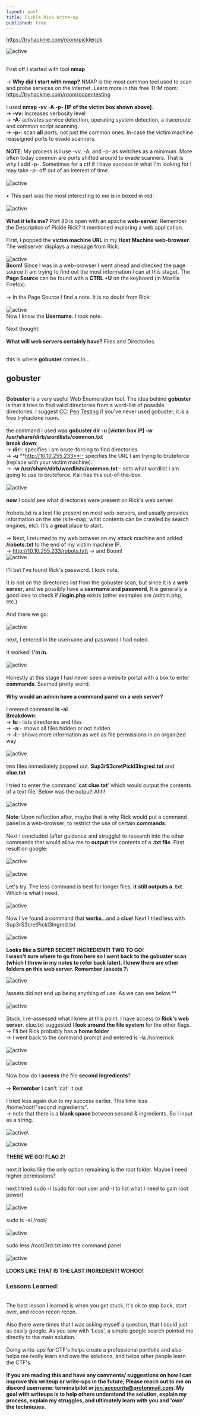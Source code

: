 ```yaml
---
layout: post
title: Pickle Rick Write-up
published: true
---
```


<https://tryhackme.com/room/picklerick>


![active](/images/active.png "active")

\
First off I started with tool **nmap**\
\
→ **Why did I start with nmap?** NMAP is the most common tool used to
scan and probe services on the internet. Learn more in this free THM
room: <https://tryhackme.com/room/ccpentesting>\
\
I used **nmap -vv -A -p- \[IP of the victim box shown above\]**.\
→ **-vv:** Increases verbosity level\
→ **-A:** activates service detection, operating system detection, a
traceroute and common script scanning.\
→ **-p-**: scan **all** ports; not just the common ones. In-case the
victim machine reassigned ports to evade scanners.\
\
**NOTE**: My process is I use -vv, -A, and -p- as switches as a minimum. More often today common are ports shifted around to evade scanners. That is why I add -p-. Sometimes for a ctf if I have success in what I'm looking for I may take -p- off out of an interest of time.\
\
![active](/images/2screen.png "active")\
\
• This part was the most interesting to me is in boxed in red:\
\
![active](/images/3screen.png "active")\
\
**What it tells me?** Port 80 is open with an apache **web-server**.
Remember the Description of Pickle Rick? It mentioned exploring a web
application.\
\
First, I popped the **victim machine URL** in my **Host Machine
web-browser**. The webserver displays a message from Rick:\
\
![active](/images/screen4.png "active")
\
**Boom!** Since I was in a web-browser I went ahead and checked the
page source (I am trying to find out the most information I can at this
stage). The **Page Source** can be found with a **CTRL +U** on the
keyboard (in Mozilla Firefox).\
\
→ In the Page Source I find a note. It is no doubt from Rick:\
\
![active](/images/screen5.png "active")
\
Now I know the **Username**. I took note.\
\
Next thought:\
\
**What will web servers certainly have?** Files and Directories. 

\
this is where **gobuster** comes in...

## gobuster

\
**Gobuster** is a very useful Web Enumeration tool. The idea behind
**gobuster** is that it tries to find valid directories from a word-list
of possible directories. I suggest [CC: Pen
Testing](https://tryhackme.com/room/ccpentesting) if you\'ve never used
gobuster, it is a free tryhackme room.\
\
the command I used was **gobuster dir -u \[victim box IP\] -w
/usr/share/dirb/wordlists/common.txt**\
**break down**:\
→ **dir**:- specifies I am brute-forcing to find directories\
→ **-u** **http://10.10.255.233**:- specifies the URL I am trying to
bruteforce (replace with your victim machine).\
→ **-w /usr/share/dirb/wordlists/common.txt**:- sets what wordlist I am
going to use to bruteforce. Kali has this out-of-the-box.\
\
![active](/images/4screen.png "active")\
\
**now** I could see what directories were present on Rick\'s web
server.\
\
/robots.txt is a text file present on most web-servers, and usually
provides information on the site (site-map, what contents can be crawled
by search engines, etc). It\'s a **great** place to start.\
\
→ Next, I returned to my web browser on my attack machine and added
**/robots.txt** to the end of my victim machine IP.\
→ http://10.10.255.233/robots.txt\
→ and Boom!\
![active](/images/5screen.png "active")\
\
I\'ll bet I\'ve found Rick\'s password. I took note.\
\
It is not on the directories list from the gobuster scan, but since it
is a **web server**, and we possibly have a **username and password**,
It is generally a good idea to check if **/login.php** exists (other
examples are /admin.php, etc.)\
\
And there we go:\
\
![active](/images/6screen.png "active")\
\
next, I entered in the username and password I had noted.\
\
It worked! **I\'m in**.\
\
![active](/images/7screen.png "active")\
\
Honestly at this stage I had never seen a website portal with a box to
enter **commands**. Seemed pretty weird.\
\
**Why would an admin have a command panel on a web server?**\
\
I entered command **ls -al**\
**Breakdown**:\
→ **ls**:- lists directories and files\
→ **-a**:- shows all files hidden or not hidden\
→ **-l**:- shows more information as well as file permissions in an
organized way\
\
![active](/images/8screen.png "active")\
\
two files immediately popped out. **Sup3rS3cretPickl3Ingred.txt** and
**clue.txt**\
\
I tried to enter the command '**cat** **clue.txt**' which would output
the contents of a text file. Below was the output! Ahh!\
\
![active](/images/9screen.png "active")\
\
**Note**: Upon reflection after, maybe that is why Rick would put a
command panel in a web-browser; to restrict the use of certain
**commands**.\
\
Next I concluded (after guidance and struggle) to research into the
other commands that would allow me to **output** the contents of a
**.txt file**. First result on google:\
\
![active](/images/10screen.png "active")\
\
![active](/images/11screen.png "active")\
\
Let\'s try. The less command is best for longer files, **it** **still
outputs a .txt**. Which is what I need.\
\
![active](/images/12screen.png "active")\
\
Now I\'ve found a command that **works**\...and a **clue**! Next I
tried less with Sup3rS3cretPickl3Ingred.txt\
\
![active](/images/13screen.png "active")\
\
**Looks like a SUPER SECRET INGREDIENT! TWO TO GO!**
\
**I wasn\'t sure where to go from here so I went back to the gobuster
scan (which I threw in my notes to refer back later). I knew there are
other folders on this web server. Remember /assets ?**\

![active](/images/14screen.png "active")\
\
/assets did not end up being anything of use. As we can see below.**\
\
![active](/images/15screen.png "active")\
\
Stuck, I re-assessed what I knew at this point. I have access to
**Rick\'s web server**. clue.txt suggested I **look around the file
system** for the other flags.\
→ I\'ll bet Rick probably has a **home folder**\
→ I went back to the command prompt and entered ls -la /home/rick\
\
![active](/images/16screen.png "active")\
\
![active](/images/17screen.png "active")\
\
Now how do I **access** the file **second ingredients**?\
\
→ **Remember** I can\'t 'cat' it out\
\
I tried less again due to my success earlier. This time less
/home/root/\"second ingredients\".\
→ note that there is a **blank space** between second & ingredients. So
I input as a string.\
\
![active](/images/18screen.png "active")\

![active](/images/19screen.png "active")\
\
**THERE WE GO! FLAG 2!**\
\
next it looks like the only option remaining is the root folder. Maybe
I need higher permissions?\
\
next I tried sudo -l (sudo for root user and -l to list what I need to
gain root power)\
\
![active](/images/20screen.png "active")\
\
sudo ls -al /root/\
\
![active](/images/21screen.png "active")\
\
sudo less /root/3rd.txt into the command panel\
\
![active](/images/22screen.png "active")\
\
**LOOKS LIKE THAT IS THE LAST INGREDIENT! WOHOO!**

### Lessons Learned:

\
The best lesson I learned is when you get stuck, it\'s ok to step
back, start over, and recon recon recon.\
\
Also there were times that I was asking myself a question, that I
could just as easily google. As you saw with 'Less', a simple google
search pointed me directly to the main solution.\
\
Doing write-ups for CTF\'s helps create a professional portfolio and also
helps me really learn and own the solutions, and helps other people
learn the CTF\'s.\
\
**If you are reading this and have any comments/ suggestions on
how I can improve this writeup or write-ups in the future; Please reach out to me on discord username: terminalpilot or jon.accounts@protonmail.com. My goal with writeups is to help others understand the solution, explain my process, explain my struggles, and ultimately learn with you and 'own' the techniques.**
